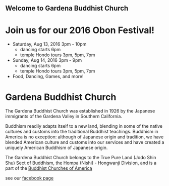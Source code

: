 ## Welcome to Gardena Buddhist Church

# Join us for our 2016 Obon Festival!

- Saturday, Aug 13, 2016 3pm - 10pm
    - dancing starts 6pm
    - temple Hondo tours 3pm, 5pm, 7pm
- Sunday, Aug 14, 2016 3pm - 9pm
    - dancing starts 6pm
    - temple Hondo tours 3pm, 5pm, 7pm
- Food, Dancing, Games, and more!


# Gardena Buddhist Church

The Gardena Buddhist Church was established in 1926 by the Japanese immigrants of the Gardena Valley in Southern California.

Buddhism readily adapts itself to a new land, blending in some of the native cultures and customs into the traditional Buddhist teachings. Buddhism in America is no exception: although of Japanese origin and tradition, we have blended American culture and customs into our services and have created a uniquely American Buddhism of Japanese origin.

The Gardena Buddhist Church belongs to the True Pure Land (Jodo Shin Shu) Sect of Buddhism, the Hompa (Nishi) - Hongwanji Division, and is a part of the
[Buddhist Churches of America](http://buddhistchurchesofamerica.org/)

see our [facebook page](https://www.facebook.com/gardenabuddhistchurch)
